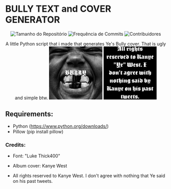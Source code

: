 # BULLY TEXT and COVER GENERATOR

<p align="center">
<img alt="Tamanho do Repositório" src="https://img.shields.io/github/repo-size/x02mateus/bully_cover_generator">
<img alt="Frequência de Commits" src="https://img.shields.io/github/commit-activity/w/x02mateus/bully_cover_generator">
<img alt="Contribuidores" src="https://img.shields.io/github/contributors/x02mateus/bully_cover_generator">
</p>


<p align="center" width="100%">
    A little Python script that i made that generates Ye's Bully cover. That is ugly and simple btw.
    <img width="33%" src="readme/bully_full_cover_512.png">
    <img width="33%" src="readme/bully_cover_text_512.png">
</p>

## Requirements:
* Python (https://www.python.org/downloads/)
* Pillow (pip install pillow)

### Credits:
* Font: "Luke Thick400"
* Album cover: Kanye West

* All rights reserved to Kanye West. I don't agree with nothing that Ye said on his past tweets.
